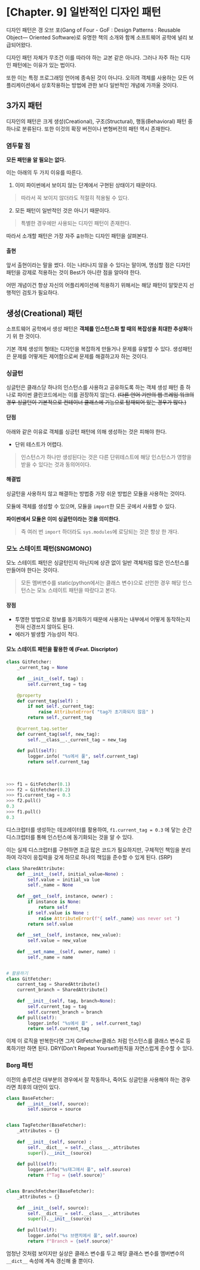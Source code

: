 # [Chapter. 9] 일반적인 디자인 패턴

디자인 패턴은 갱 오브 포(Gang of Four - GoF : Design Patterns : Reusable Object— Oriented Software)로 유명한 책의 소개와 함께 소프트웨어 공학에 널리 보급되어왔다.

디자인 패턴 자체가 무조건 이를 따라야 하는 교본 같은 아니다. 그러나 자주 하는 디자인 패턴에는 이유가 있는 법이다. 

또한 이는 특정 프로그래밍 언어에 종속된 것이 아니다. 오히려 객체를 사용하는 모든 어플리케이션에서 상호작용하는 방법에 관한 보다 일반적인 개념에 가까울 것이다.

## 3가지 패턴

디자인의 패턴은 크게 생성(Creational), 구조(Structural), 행동(Behavioral) 패턴 중 하나로 분류된다. 또한 이것의 확장 버전이나 변형버전의 패턴 역시 존재한다.

### 염두할 점
**모든 패턴을 알 필요는 없다.** 

이는 아래의 두 가지 이유를 따른다.
1. 이미 파이썬에서 보이지 않는 단계에서 구현된 상태이기 때문이다.
> 따라서 꼭 보이지 않더라도 적절히 적용될 수 있다.
2. 모든 패턴이 일반적인 것은 아니기 때문이다.
> 특별한 경우에만 사용되는 디자인 패턴이 존재한다.

따라서 소개할 패턴은 가장 자주 `출현`하는 디자인 패턴을 살펴본다.

#### 출현
앞서 출현이라는 말을 썼다. 이는 나타나지 않을 수 있다는 말이며, 명심할 점은 디자인 패턴을 강제로 적용하는 것이 Best가 아니란 점을 알아야 한다.

어떤 개념이건 항상 자신의 어플리케이션에 적용하기 위해서는 해당 패턴이 알맞은지 선행적인 검토가 필요하다.

## 생성(Creational) 패턴

소프트웨어 공학에서 생성 패턴은 **객체를 인스턴스화 할 때의 복잡성을 최대한 추상화**하기 위 한 것이다.

기본 객체 생성의 형태는 디자인을 복잡하게 만들거나 문제를 유발할 수 있다. 생성패턴은 문제를 어떻게든 제어함으로써 문제를 해결하고자 하는 것이다.
 
### 싱글턴

싱글턴은 클래스당 하나의 인스턴스를 사용하고 공유하도록 하는 객체 생성 패턴 중 하나로 파이썬 클린코드에서는 이를 권장하지 않는다.
~~(다른 언어 기반의 웹 프레임 워크의 경우 싱글턴이 기본적으로 컨테이너 클래스에 기능으로 탑재되어 있는 경우가 많다.)~~

#### 단점
아래와 같은 이유로 객체를 싱긍턴 패턴에 의해 생성하는 것은 피해야 한다.
* 단위 테스트가 어렵다.
> 인스턴스가 하나만 생성된다는 것은 다른 단위테스트에 해당 인스턴스가 영향을 받을 수 있다는 것과 동의어이다.

#### 해결법
싱글턴을 사용하지 않고 해결하는 방법중 가장 쉬운 방법은 모듈을 사용하는 것이다. 

모듈에 객체를 생성할 수 있으며, 모듈을 `import`한 모든 곳에서 사용할 수 있다.

**파이썬에서 모듈은 이미 싱글턴이라는 것을 의미한다.**
> 즉 여러 번 `import` 하더라도 `sys.modules`에 로딩되는 것은 항상 한 개다.

### 모노 스테이트 패턴(SNGMONO)
모노 스테이트 패턴은 싱글턴인지 아닌지에 상관 없이 일반 객체처럼 많은 인스턴스를 만들어야 한다는 것이다.
> 모든 멤버변수를 static(python에서는 클래스 변수)으로 선언한 경우 해당 인스턴스는 모노 스테이트 패턴을 따랐다고 본다.

#### 장점
* 투명한 방법으로 정보를 동기화하기 때문에 사용자는 내부에서 어떻게 동작하는지 전혀 신경쓰지 않아도 된다.
* 에러가 발생할 가능성이 적다.

#### 모노 스테이트 패턴을 활용한 예 (Feat. Discriptor)
```python
class GitFetcher:
    _current_tag = None
    
    def __init__(self, tag) :
        self.current_tag = tag
    
    @property
    def current_tag(self) :
        if not self._current_tag:
            raise AttributeError( "tag가 초기화되지 않음" )
        return self._current_tag
    
    @current_tag.setter
    def current_tag(self, new_tag):
        self.__class__._current_tag = new_tag
    
    def pull(self):
        logger.info( "%s에서 풀", self.current_tag)
        return self.current_tag
   
   
   
>>> f1 = GitFetcher(0.1)
>>> f2 = GitFetcher(0.2)
>>> f1.current_tag = 0.3
>>> f2.pull()
0.3
>>> f1.pull()
0.3
```

디스크럽터를 생성하는 데코레이터를 활용하여, `f1.current_tag = 0.3` 에 닿는 순간 디스크럽터를 통해 인스턴스에 동기화되는 것을 알 수 있다.

이는 실제 디스크럽터를 구현하면 조금 많은 코드가 필요하지만, 구체적인 책임을 분리하여 각각이 응집력을 갖게 하므로 하나의 책임을 준수할 수 있게 된다. (SRP)

```python
class SharedAttribute:
    def __init__(self, initial_value=None) :
        self.value = initial_va lue
        self._name = None
    
    def __get__(self, instance, owner) :
        if instance is None:
            return self
        if self.value is None :
            raise AttributeError(f"{ self._name} was never set ")
        return self.value
    
    def __set__(self, instance, new_value):
        self.value = new_value
    
    def __set_name__(self, owner, name) :
        self._name = name


# 활용하기
class GitFetcher:
    current_tag = SharedAttribute()
    current_branch = SharedAttribute()
    
    def __init__(self, tag, branch=None):
        self.current_tag = tag
        self.current_branch = branch
    def pull(self):
        logger.info( "%s에서 플" , self.current_tag)
        return self.current_tag
```

이제 이 로직을 반복한다면 그저 GitFetcher클래스 처럼 인스턴스를 클래스 변수로 등록하기만 하면 된다. DRY(Don't Repeat Yourself)원칙을 자연스럽게 준수할 수 있다.


### Borg 패턴
이전의 솔루션은 대부분의 경우에서 잘 작동하나, 죽어도 싱글턴을 사용해야 하는 경우라면 최후의 대안이 있다.

```python
class BaseFetcher:
    def __init__(self, source):
        self.source = source


class TagFetcher(BaseFetcher):
    _attributes = {}
    
    def __init__(self, source) :
        self.__dict__ = self.__class__._attributes
        super().__init__(source)
    
    def pull(self):
        logger.info("%s태그에서 풀", self.source)
        return f"Tag = {self.source}"


class BranchFetcher(BaseFetcher):
    _attributes = {}
    
    def __init__(self, source):
        self.__dict__ = self.__class__._attributes
        super().__init__(source)
    
    def pull(self):
        logger.info("%s 브랜치에서 풀", self.source)
        return f"Branch = {self.source}"
```

엄청난 것처럼 보이지만 실상은 클래스 변수를 두고 해당 클래스 변수를 멤버변수의 `__dict__` 속성에 계속 갱신해 줄 뿐이다.



